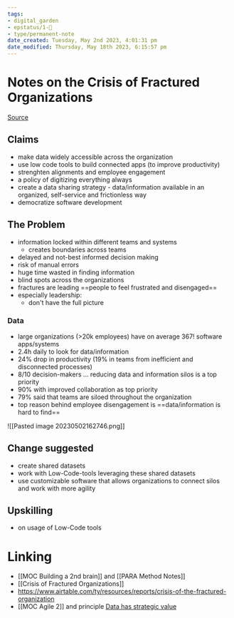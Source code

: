 ```yaml
---
tags: 
- digital_garden
- epstatus/1-🌱
- type/permanent-note
date_created: Tuesday, May 2nd 2023, 4:01:31 pm
date_modified: Thursday, May 18th 2023, 6:15:57 pm
---
```

# Notes on the Crisis of Fractured Organizations
[Source](https://www.airtable.com/ty/resources/reports/crisis-of-the-fractured-organization)
## Claims
* make data widely accessible across the organization
* use low code tools to build connected apps (to improve productivity)
* strenghten alignments and employee engagement
* a policy of digitizing everything always
* create a data sharing strategy - data/information available in an organized, self-service and frictionless way
* democratize software development 

## The Problem
+ information locked within different teams and systems
	+ creates boundaries across teams
+ delayed and not-best informed decision making
+ risk of manual errors
+ huge time wasted in finding information
+ blind spots across the organizations
+ fractures are leading ==people to feel frustrated and disengaged==
+ especially leadership:
	+ don't have the full picture



### Data
+ large organizations (>20k employees) have on average 367! software apps/systems
+ 2.4h daily to look for data/information
+ 24% drop in productivity (19% in teams from inefficient and disconnected processes)
+ 8/10 decision-makers ... reducing data and information silos is a top priority
+ 90% with improved collaboration as top priority
+ 79% said that teams are siloed throughout the organization
+ top reason behind employee disengagement is ==data/information is hard to find==

![[Pasted image 20230502162746.png]]

## Change suggested
+ create shared datasets
+ work with Low-Code-tools leveraging these shared datasets
+ use customizable software that allows organizations to connect silos and work with more agility

## Upskilling
+ on usage of Low-Code tools

# Linking
+ [[MOC Building a 2nd brain]] and [[PARA Method Notes]]
+ [[Crisis of Fractured Organizations]]
+ https://www.airtable.com/ty/resources/reports/crisis-of-the-fractured-organization
+ [[MOC Agile 2]] and principle [Data has strategic value](https://agile2.net/problems-and-insights/#Data-has-strategic-value)

